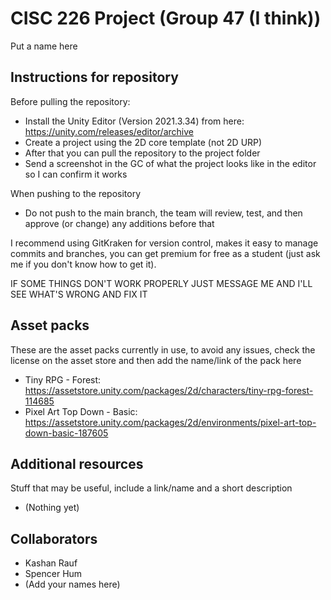 # CISC 226 Project (Group 47 (I think))
Put a name here

## Instructions for repository
Before pulling the repository:
* Install the Unity Editor (Version 2021.3.34) from here: https://unity.com/releases/editor/archive
* Create a project using the 2D core template (not 2D URP)
* After that you can pull the repository to the project folder
* Send a screenshot in the GC of what the project looks like in the editor so I can confirm it works

When pushing to the repository
* Do not push to the main branch, the team will review, test, and then approve (or change) any additions before that

I recommend using GitKraken for version control, makes it easy to manage commits and branches, you can get premium for free as a student (just ask me if you don't know how to get it).

IF SOME THINGS DON'T WORK PROPERLY JUST MESSAGE ME AND I'LL SEE WHAT'S WRONG AND FIX IT

## Asset packs
These are the asset packs currently in use, to avoid any issues, check the license on the asset store and then add the name/link of the pack here
* Tiny RPG - Forest: https://assetstore.unity.com/packages/2d/characters/tiny-rpg-forest-114685
* Pixel Art Top Down - Basic: https://assetstore.unity.com/packages/2d/environments/pixel-art-top-down-basic-187605

## Additional resources
Stuff that may be useful, include a link/name and a short description
* (Nothing yet)

## Collaborators
* Kashan Rauf
* Spencer Hum
* (Add your names here)
